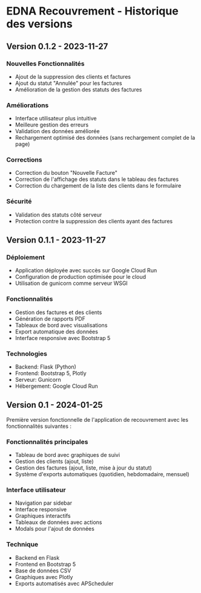 # EDNA Recouvrement - Historique des versions

## Version 0.1.2 - 2023-11-27

### Nouvelles Fonctionnalités
- Ajout de la suppression des clients et factures
- Ajout du statut "Annulée" pour les factures
- Amélioration de la gestion des statuts des factures

### Améliorations
- Interface utilisateur plus intuitive
- Meilleure gestion des erreurs
- Validation des données améliorée
- Rechargement optimisé des données (sans rechargement complet de la page)

### Corrections
- Correction du bouton "Nouvelle Facture"
- Correction de l'affichage des statuts dans le tableau des factures
- Correction du chargement de la liste des clients dans le formulaire

### Sécurité
- Validation des statuts côté serveur
- Protection contre la suppression des clients ayant des factures

## Version 0.1.1 - 2023-11-27

### Déploiement
- Application déployée avec succès sur Google Cloud Run
- Configuration de production optimisée pour le cloud
- Utilisation de gunicorn comme serveur WSGI

### Fonctionnalités
- Gestion des factures et des clients
- Génération de rapports PDF
- Tableaux de bord avec visualisations
- Export automatique des données
- Interface responsive avec Bootstrap 5

### Technologies
- Backend: Flask (Python)
- Frontend: Bootstrap 5, Plotly
- Serveur: Gunicorn
- Hébergement: Google Cloud Run

## Version 0.1 - 2024-01-25

Première version fonctionnelle de l'application de recouvrement avec les fonctionnalités suivantes :

### Fonctionnalités principales
- Tableau de bord avec graphiques de suivi
- Gestion des clients (ajout, liste)
- Gestion des factures (ajout, liste, mise à jour du statut)
- Système d'exports automatiques (quotidien, hebdomadaire, mensuel)

### Interface utilisateur
- Navigation par sidebar
- Interface responsive
- Graphiques interactifs
- Tableaux de données avec actions
- Modals pour l'ajout de données

### Technique
- Backend en Flask
- Frontend en Bootstrap 5
- Base de données CSV
- Graphiques avec Plotly
- Exports automatisés avec APScheduler
